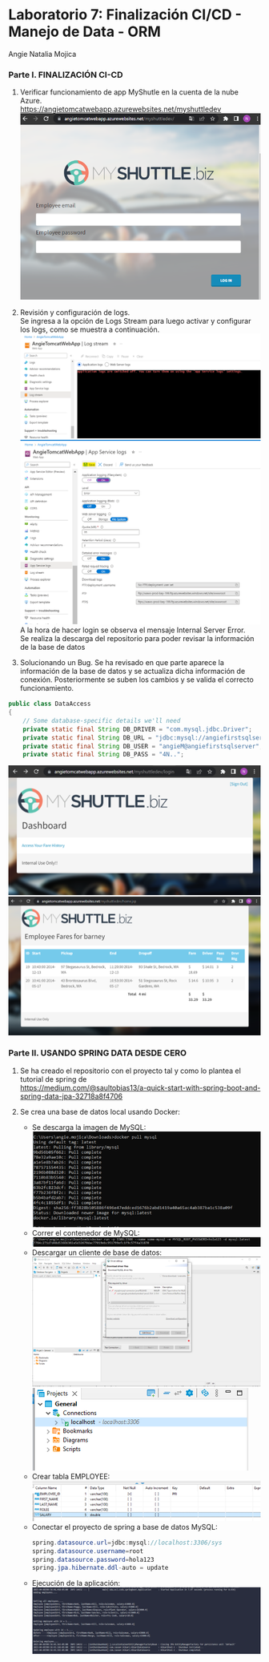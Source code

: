 # Laboratorio 7: Finalización CI/CD - Manejo de Data - ORM
Angie Natalia Mojica
### Parte I. FINALIZACIÓN CI-CD
1. Verificar funcionamiento de app MyShutle en la cuenta de la nube Azure.\
https://angietomcatwebapp.azurewebsites.net/myshuttledev
![VerificationConection](./imgs/Verificacion.png)

2. Revisión y configuración de logs.\
Se ingresa a la opción de Logs Stream para luego activar y configurar los logs, como se muestra a continuación.\
![LogsStream](./imgs/logsStream.png)\
![ConfigurationLogs](./imgs/configureLogs.png)\
A la hora de hacer login se observa el mensaje Internal Server Error.\
Se realiza la descarga del repositorio para poder revisar la información de la base de datos

3. Solucionando un Bug.
Se ha revisado en que parte aparece la información de la base de datos y se actualiza dicha información de conexión. Posteriormente se suben los cambios y se valida el correcto funcionamiento.
```java
public class DataAccess
{
	// Some database-specific details we'll need
	private static final String DB_DRIVER = "com.mysql.jdbc.Driver";
	private static final String DB_URL = "jdbc:mysql://angiefirstsqlserver.mysql.database.azure.com:3306/alm";
	private static final String DB_USER = "angieM@angiefirstsqlserver";
	private static final String DB_PASS = "4N..";
```
![CorrectLogin](./imgs/home.png)\
![CorrectLogin](./imgs/success.png)

### Parte II. USANDO SPRING DATA DESDE CERO
1. Se ha creado el repositorio con el proyecto tal y como lo plantea el tutorial de spring de\
https://medium.com/@saultobias13/a-quick-start-with-spring-boot-and-spring-data-jpa-32718a8f4706

2. Se crea una base de datos local usando Docker:
    - Se descarga la imagen de MySQL:
![DownloadImage](./imgs/DownloadImage.png)
    - Correr el contenedor de MySQL:
![RunContainer](./imgs/runContainer.png)
    - Descargar un cliente de base de datos:
![DownloadClient](./imgs/downloadClient.png)\
![ConectionDataBase](./imgs/conection.png)
    - Crear tabla EMPLOYEE:
![TableDataBase](./imgs/createTable.png)
    - Conectar el proyecto de spring a base de datos MySQL:
      ```java
      spring.datasource.url=jdbc:mysql://localhost:3306/sys
      spring.datasource.username=root
      spring.datasource.password=hola123
      spring.jpa.hibernate.ddl-auto = update
      ```
    - Ejecución de la aplicación:
![RunApplication](./imgs/correctRun.png)
